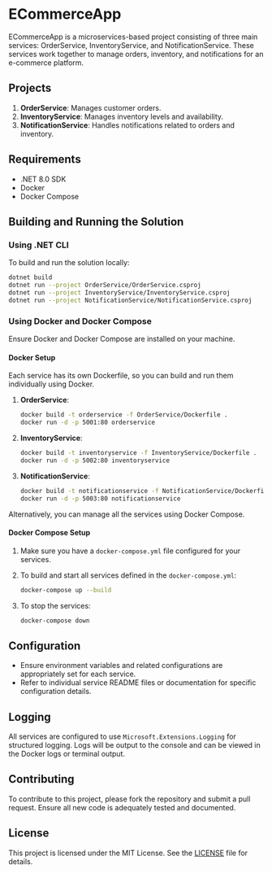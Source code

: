 # ECommerceApp

ECommerceApp is a microservices-based project consisting of three main services: OrderService, InventoryService, and NotificationService. These services work together to manage orders, inventory, and notifications for an e-commerce platform.

## Projects

1. **OrderService**: Manages customer orders.
2. **InventoryService**: Manages inventory levels and availability.
3. **NotificationService**: Handles notifications related to orders and inventory.

## Requirements

- .NET 8.0 SDK
- Docker
- Docker Compose

## Building and Running the Solution

### Using .NET CLI

To build and run the solution locally:

```sh
dotnet build
dotnet run --project OrderService/OrderService.csproj
dotnet run --project InventoryService/InventoryService.csproj
dotnet run --project NotificationService/NotificationService.csproj
```

### Using Docker and Docker Compose

Ensure Docker and Docker Compose are installed on your machine.

#### Docker Setup

Each service has its own Dockerfile, so you can build and run them individually using Docker.

1. **OrderService**:
    ```sh
    docker build -t orderservice -f OrderService/Dockerfile .
    docker run -d -p 5001:80 orderservice
    ```

2. **InventoryService**:
    ```sh
    docker build -t inventoryservice -f InventoryService/Dockerfile .
    docker run -d -p 5002:80 inventoryservice
    ```

3. **NotificationService**:
    ```sh
    docker build -t notificationservice -f NotificationService/Dockerfile .
    docker run -d -p 5003:80 notificationservice
    ```

Alternatively, you can manage all the services using Docker Compose.

#### Docker Compose Setup

1. Make sure you have a `docker-compose.yml` file configured for your services.
2. To build and start all services defined in the `docker-compose.yml`:

    ```sh
    docker-compose up --build
    ```

3. To stop the services:

    ```sh
    docker-compose down
    ```

## Configuration

- Ensure environment variables and related configurations are appropriately set for each service.
- Refer to individual service README files or documentation for specific configuration details.

## Logging

All services are configured to use `Microsoft.Extensions.Logging` for structured logging. Logs will be output to the console and can be viewed in the Docker logs or terminal output.

## Contributing

To contribute to this project, please fork the repository and submit a pull request. Ensure all new code is adequately tested and documented.

## License

This project is licensed under the MIT License. See the [LICENSE](LICENSE) file for details.
